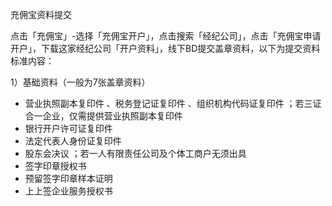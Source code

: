 充佣宝资料提交

点击「充佣宝」-选择「充佣宝开户」，点击搜索「经纪公司」，点击「充佣宝申请开户」，下载这家经纪公司「开户资料」，线下BD提交盖章资料，以下为提交资料标准内容：

1）基础资料（一般为7张盖章资料）

* 营业执照副本复印件  、税务登记证复印件  、组织机构代码证复印件  ；若三证合一企业，仅需提供营业执照副本复印件
* 银行开户许可证复印件
* 法定代表人身份证复印件
* 股东会决议  ；若一人有限责任公司及个体工商户无须出具
* 签字印章授权书
* 预留签字印章样本证明
* 上上签企业服务授权书




